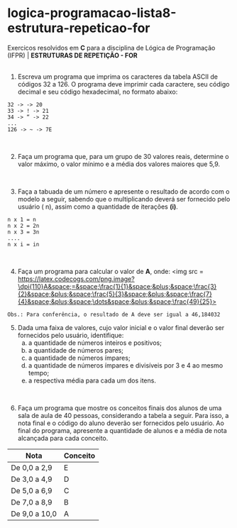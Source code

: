 # logica-programacao-lista8-estrutura-repeticao-for

Exercicos resolvidos em **C** para a disciplina de Lógica de Programação (IFPR) | **ESTRUTURAS DE REPETIÇÃO - FOR**
<br>
<br>

1. Escreva um programa que imprima os caracteres da tabela ASCII de códigos 32 a 126. O programa deve imprimir cada caractere, seu código decimal e seu código hexadecimal, no formato abaixo:
```
32 -> -> 20
33 -> ! -> 21
34 -> “ -> 22
...
126 -> ~ -> 7E
````
<br>

2. Faça um programa que, para um grupo de 30 valores reais, determine o valor máximo, o valor mínimo e a média dos valores maiores que 5,9.
<br>

3. Faça a tabuada de um número e apresente o resultado de acordo com o modelo a
seguir, sabendo que o multiplicando deverá ser fornecido pelo usuário ( n), assim como a
quantidade de iterações **(i)**.
```
n x 1 = n
n x 2 = 2n
n x 3 = 3n
....
n x i = in
```
<br>

4. Faça um programa para calcular o valor de **A**, onde: 
<img src = https://latex.codecogs.com/png.image?\dpi{110}A&space;=&space;\frac{1}{1}&space;&plus;&space;\frac{3}{2}&space;&plus;&space;\frac{5}{3}&space;&plus;&space;\frac{7}{4}&space;&plus;&space;\dots&space;&plus;&space;\frac{49}{25}>

```
Obs.: Para conferência, o resultado de A deve ser igual a 46,184032
```


5. Dada uma faixa de valores, cujo valor inicial e o valor final deverão ser fornecidos pelo usuário, identifique:
    <ol type =a>
        <li> a quantidade de números inteiros e positivos;
        <li> a quantidade de números pares;
        <li> a quantidade de números ímpares;
        <li> a quantidade de números ímpares e divisíveis por 3 e 4 ao mesmo tempo;
        <li> a respectiva média para cada um dos itens.
   </ol>
<br>

6. Faça um programa que mostre os conceitos finais dos alunos de uma sala de aula de 40 pessoas, considerando a tabela a seguir. Para isso, a nota final e o código do aluno deverão ser fornecidos pelo usuário. Ao final do programa, apresente a quantidade de alunos e a média de nota alcançada para cada conceito.

| Nota                      | Conceito  | 
|---------------------------|-----------|
| De 0,0 a 2,9              |   E       |
| De 3,0 a 4,9              |   D       | 
| De 5,0 a 6,9              |   C       | 
| De 7,0 a 8,9              |   B       |
| De 9,0 a 10,0             |   A       | 
   
